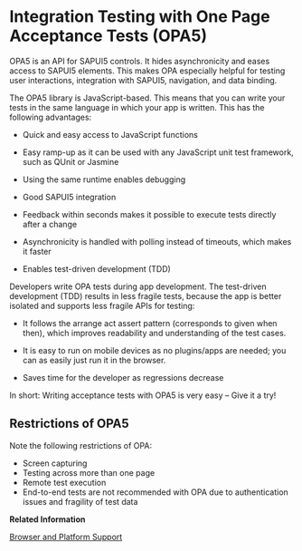 <!-- loio2696ab50faad458f9b4027ec2f9b884d -->

# Integration Testing with One Page Acceptance Tests \(OPA5\)

OPA5 is an API for SAPUI5 controls. It hides asynchronicity and eases access to SAPUI5 elements. This makes OPA especially helpful for testing user interactions, integration with SAPUI5, navigation, and data binding.

The OPA5 library is JavaScript-based. This means that you can write your tests in the same language in which your app is written. This has the following advantages:

-   Quick and easy access to JavaScript functions

-   Easy ramp-up as it can be used with any JavaScript unit test framework, such as QUnit or Jasmine

-   Using the same runtime enables debugging

-   Good SAPUI5 integration

-   Feedback within seconds makes it possible to execute tests directly after a change

-   Asynchronicity is handled with polling instead of timeouts, which makes it faster

-   Enables test-driven development \(TDD\)


Developers write OPA tests during app development. The test-driven development \(TDD\) results in less fragile tests, because the app is better isolated and supports less fragile APIs for testing:

-   It follows the arrange act assert pattern \(corresponds to given when then\), which improves readability and understanding of the test cases.

-   It is easy to run on mobile devices as no plugins/apps are needed; you can as easily just run it in the browser.

-   Saves time for the developer as regressions decrease


In short: Writing acceptance tests with OPA5 is very easy – Give it a try!



## Restrictions of OPA5

Note the following restrictions of OPA:

-   Screen capturing
-   Testing across more than one page
-   Remote test execution
-   End-to-end tests are not recommended with OPA due to authentication issues and fragility of test data

**Related Information**  


[Browser and Platform Support](../02_Read-Me-First/browser-and-platform-support-74b59ef.md "Browser and platform support for the SAPUI5 libraries on iOS, Android, macOS, and Windows platforms.")

